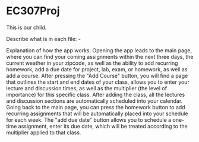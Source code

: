# EC307Proj
This is our child.

Describe what is in each file: - 

Explanation of how the app works: 
Opening the app leads to the main page, where you can find your coming assignments within the next three days, the current weather in your zipcode, as well as the ability to add recurring homework, add a due date for project, lab, exam, or homework, as well as add a course. After pressing the "Add Course" button, you will find a page that outlines the start and end dates of your class, allows you to enter your lecture and discussion times, as well as the multiplier (the level of importance) for this specific class. After adding the class, all the lectures and discussion sections are automatically scheduled into your calendar. Going back to the main page, you can press the homework button to add recurring assignments that will be automatically placed into your schedule for each week. The "add due date" button allows you to schedule a one-time assignment, enter its due date, which will be treated according to the multiplier applied to that class. 
